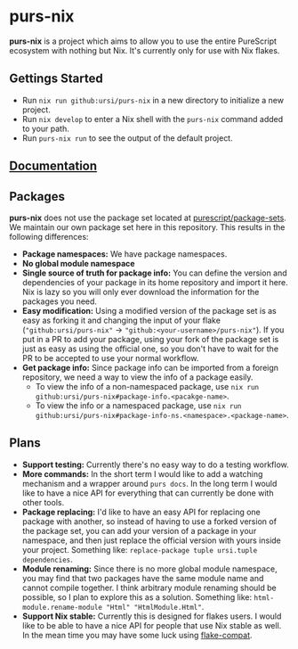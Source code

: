 # purs-nix

**purs-nix** is a project which aims to allow you to use the entire PureScript ecosystem with nothing but Nix. It's currently only for use with Nix flakes.

## Gettings Started

- Run `nix run github:ursi/purs-nix` in a new directory to initialize a new project.
- Run `nix develop` to enter a Nix shell with the `purs-nix` command added to your path.
- Run `purs-nix run` to see the output of the default project.

## [Documentation](docs/main.md)

## Packages

**purs-nix** does not use the package set located at [purescript/package-sets](https://github.com/purescript/package-sets). We maintain our own package set here in this repository. This results in the following differences:
- **Package namespaces:** We have package namespaces.
- **No global module namespace**
- **Single source of truth for package info:** You can define the version and dependencies of your package in its home repository and import it here. Nix is lazy so you will only ever download the information for the packages you need.
- **Easy modification:** Using a modified version of the package set is as easy as forking it and changing the input of your flake (`"github:ursi/purs-nix"` -> `"github:<your-username>/purs-nix"`). If you put in a PR to add your package, using your fork of the package set is just as easy as using the official one, so you don't have to wait for the PR to be accepted to use your normal workflow.
- **Get package info:** Since package info can be imported from a foreign repository, we need a way to view the info of a package easily.
  - To view the info of a non-namespaced package, use `nix run github:ursi/purs-nix#package-info.<pacakge-name>`.
  - To view the info or a namespaced package, use `nix run github:ursi/purs-nix#package-info-ns.<namespace>.<package-name>`.

## Plans

- **Support testing:** Currently there's no easy way to do a testing workflow.
- **More commands:** In the short term I would like to add a watching mechanism and a wrapper around `purs docs`. In the long term I would like to have a nice API for everything that can currently be done with other tools.
- **Package replacing:** I'd like to have an easy API for replacing one package with another, so instead of having to use a forked version of the package set, you can add your version of a package in your namespace, and then just replace the official version with yours inside your project. Something like: `replace-package tuple ursi.tuple dependencies`.
- **Module renaming:** Since there is no more global module namespace, you may find that two packages have the same module name and cannot compile together. I think arbitrary module renaming should be possible, so I plan to explore this as a solution. Something like: `html-module.rename-module "Html" "HtmlModule.Html"`.
- **Support Nix stable:** Currently this is designed for flakes users. I would like to be able to have a nice API for people that use Nix stable as well. In the mean time you may have some luck using [flake-compat](https://github.com/edolstra/flake-compat).
